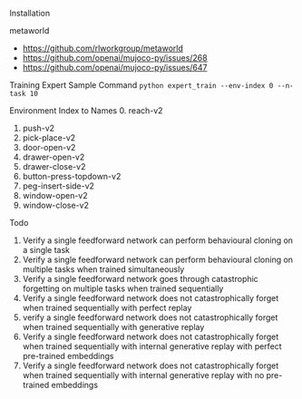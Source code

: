 Installation

metaworld
- https://github.com/rlworkgroup/metaworld
- https://github.com/openai/mujoco-py/issues/268
- https://github.com/openai/mujoco-py/issues/647


Training Expert Sample Command
`python expert_train --env-index 0 --n-task 10`

Environment Index to Names
0. reach-v2
1. push-v2
2. pick-place-v2
3. door-open-v2
4. drawer-open-v2
5. drawer-close-v2
6. button-press-topdown-v2
7. peg-insert-side-v2
8. window-open-v2
9. window-close-v2

Todo
1. Verify a single feedforward network can perform behavioural cloning on a single task
2. Verify a single feedforward network can perform behavioural cloning on multiple tasks when trained simultaneously
3. Verify a single feedforward network goes through catastrophic forgetting on multiple tasks when trained sequentially
4. Verify a single feedforward network does not catastrophically forget when trained sequentially with perfect replay
5. verify a single feedforward network does not catastrophically forget when trained sequentially with generative replay
6. Verify a single feedforward network does not catastrophically forget when trained sequentially with internal generative replay with perfect pre-trained embeddings
7. Verify a single feedforward network does not catastrophically forget when trained sequentially with internal generative replay with no pre-trained embeddings
